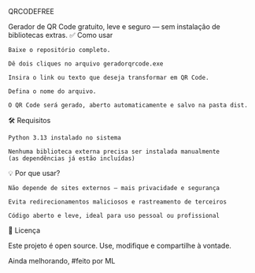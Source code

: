QRCODEFREE

Gerador de QR Code gratuito, leve e seguro — sem instalação de bibliotecas extras.
✅ Como usar

    Baixe o repositório completo.

    Dê dois cliques no arquivo geradorqrcode.exe

    Insira o link ou texto que deseja transformar em QR Code.

    Defina o nome do arquivo.

    O QR Code será gerado, aberto automaticamente e salvo na pasta dist.

🛠 Requisitos

    Python 3.13 instalado no sistema

    Nenhuma biblioteca externa precisa ser instalada manualmente
    (as dependências já estão incluídas)

💡 Por que usar?

    Não depende de sites externos — mais privacidade e segurança

    Evita redirecionamentos maliciosos e rastreamento de terceiros

    Código aberto e leve, ideal para uso pessoal ou profissional

🧩 Licença

Este projeto é open source. Use, modifique e compartilhe à vontade.

Ainda melhorando, #feito por ML
